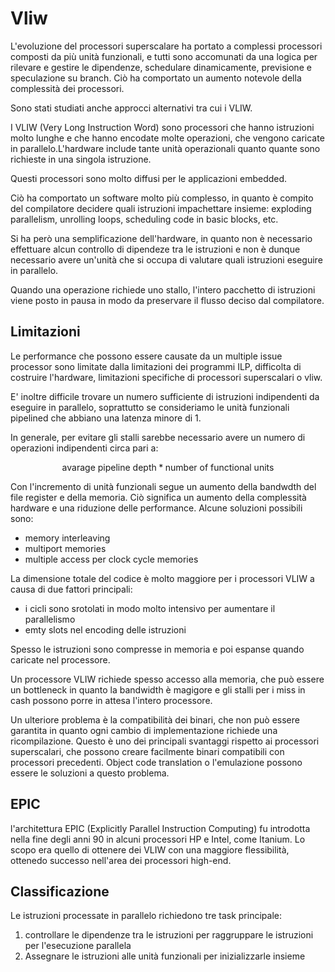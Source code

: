 # Vliw

L'evoluzione del processori superscalare ha portato a complessi processori composti da più unità funzionali, e tutti sono accomunati da una logica per rilevare e gestire le dipendenze, schedulare dinamicamente, previsione e speculazione su branch. Ciò ha comportato un aumento notevole della complessità dei processori.

Sono stati studiati anche approcci alternativi tra cui i VLIW.

I VLIW (Very Long Instruction Word) sono processori che hanno istruzioni molto lunghe e che hanno encodate molte operazioni, che vengono caricate in parallelo.L'hardware include tante unità operazionali quanto quante sono richieste in una singola istruzione.

Questi processori sono molto diffusi per le  applicazioni embedded.

Ciò ha comportato un software molto più complesso, in quanto è compito del compilatore decidere quali istruzioni impachettare insieme: exploding parallelism, unrolling loops, scheduling code in basic blocks, etc.

Si ha però una semplificazione dell'hardware, in quanto non è necessario effettuare alcun controllo di dipendeze tra le istruzioni e non è dunque necessario avere un'unità che si occupa di valutare quali istruzioni eseguire in parallelo.

Quando una operazione richiede uno stallo, l'intero pacchetto di istruzioni viene posto in pausa in modo da preservare il flusso deciso dal compilatore.

## Limitazioni

Le performance che possono essere causate da un multiple issue processor sono limitate dalla limitazioni dei programmi ILP, difficolta di costruire l'hardware, limitazioni specifiche di processori superscalari o vliw.

E' inoltre difficile trovare un numero sufficiente di istruzioni indipendenti da eseguire in parallelo, soprattutto se consideriamo le unità funzionali pipelined che abbiano una latenza minore di 1.

In generale, per evitare gli stalli sarebbe necessario avere un numero di operazioni indipendenti circa pari a:

$$ \text{avarage pipeline depth} * \text{number of functional units} $$

Con l'incremento di unità funzionali segue un aumento della bandwdth del file register e della memoria. Ciò significa un aumento della complessità hardware e una riduzione delle performance. Alcune soluzioni possibili sono:

- memory interleaving
- multiport memories
- multiple access per clock cycle memories

La dimensione totale del codice è molto maggiore per i processori VLIW a causa di due fattori principali:

- i cicli sono srotolati in modo molto intensivo per aumentare il parallelismo
- emty slots nel encoding delle istruzioni

Spesso le istruzioni sono compresse in memoria e poi espanse quando caricate nel processore.

Un processore VLIW richiede spesso accesso alla memoria, che può essere un bottleneck in quanto la bandwidth è magigore e gli stalli per i miss in cash possono porre in attesa l'intero processore.

Un ulteriore problema è la compatibilità dei binari, che non può essere garantita in quanto ogni cambio di implementazione richiede una ricompilazione. Questo è uno dei principali svantaggi rispetto ai processori superscalari, che possono creare facilmente binari compatibili con processori precedenti. Object code translation o l'emulazione possono essere le soluzioni a questo problema.

## EPIC

l'architettura EPIC (Explicitly Parallel Instruction Computing) fu introdotta nella fine degli anni 90 in alcuni processori HP e Intel, come Itanium. Lo scopo era quello di ottenere dei VLIW con una maggiore flessibilità, ottenedo successo nell'area dei processori high-end.

## Classificazione

Le istruzioni processate in parallelo richiedono tre task principale:

1. controllare le dipendenze tra le istruzioni per raggruppare le istruzioni per l'esecuzione parallela
2. Assegnare le istruzioni alle unità funzionali per inizializzarle insieme